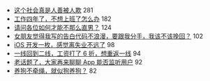 - [这个社会真是人善被人欺](https://www.v2ex.com/t/700162) 281
- [工作四年了，不想上班了怎么办](https://www.v2ex.com/t/700129) 182
- [请问各位如何才能不那么直男？](https://www.v2ex.com/t/700241) 124
- [女朋友觉得我写的告白代码不浪漫，要跟我分手，我该不该挽回？](https://www.v2ex.com/t/700189) 102
- [iOS 开发一枚，感觉离失业不远了](https://www.v2ex.com/t/700132) 98
- [一线回到二线，工资打了 6 折，想重返一线](https://www.v2ex.com/t/700120) 94
- [老话题了，大家再来聊聊 App 能否监听用户](https://www.v2ex.com/t/700109) 92
- [养狗不牵绳，就似狗养狗？](https://www.v2ex.com/t/700218) 82